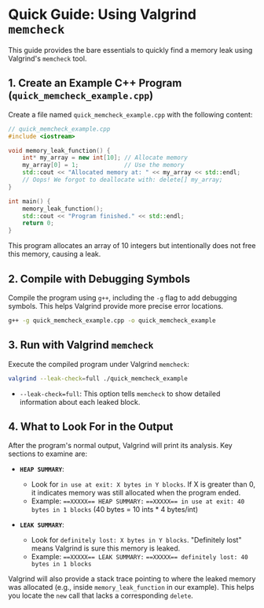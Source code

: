 # Quick Guide: Using Valgrind `memcheck`

This guide provides the bare essentials to quickly find a memory leak using Valgrind's `memcheck` tool.

## 1. Create an Example C++ Program (`quick_memcheck_example.cpp`)

Create a file named `quick_memcheck_example.cpp` with the following content:

```cpp
// quick_memcheck_example.cpp
#include <iostream>

void memory_leak_function() {
    int* my_array = new int[10]; // Allocate memory
    my_array[0] = 1;             // Use the memory
    std::cout << "Allocated memory at: " << my_array << std::endl;
    // Oops! We forgot to deallocate with: delete[] my_array;
}

int main() {
    memory_leak_function();
    std::cout << "Program finished." << std::endl;
    return 0;
}
```
This program allocates an array of 10 integers but intentionally does not free this memory, causing a leak.

## 2. Compile with Debugging Symbols

Compile the program using `g++`, including the `-g` flag to add debugging symbols. This helps Valgrind provide more precise error locations.

```bash
g++ -g quick_memcheck_example.cpp -o quick_memcheck_example
```

## 3. Run with Valgrind `memcheck`

Execute the compiled program under Valgrind `memcheck`:

```bash
valgrind --leak-check=full ./quick_memcheck_example
```
*   `--leak-check=full`: This option tells `memcheck` to show detailed information about each leaked block.

## 4. What to Look For in the Output

After the program's normal output, Valgrind will print its analysis. Key sections to examine are:

*   **`HEAP SUMMARY`**:
    *   Look for `in use at exit: X bytes in Y blocks`. If X is greater than 0, it indicates memory was still allocated when the program ended.
    *   Example: `==XXXXX== HEAP SUMMARY:`
      `==XXXXX== in use at exit: 40 bytes in 1 blocks` (40 bytes = 10 ints * 4 bytes/int)

*   **`LEAK SUMMARY`**:
    *   Look for `definitely lost: X bytes in Y blocks`. "Definitely lost" means Valgrind is sure this memory is leaked.
    *   Example: `==XXXXX== LEAK SUMMARY:`
      `==XXXXX== definitely lost: 40 bytes in 1 blocks`

Valgrind will also provide a stack trace pointing to where the leaked memory was allocated (e.g., inside `memory_leak_function` in our example). This helps you locate the `new` call that lacks a corresponding `delete`.
```

